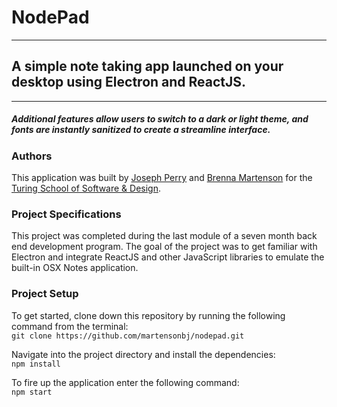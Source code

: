# NodePad
_______
## A simple note taking app launched on your desktop using Electron and ReactJS.
______
##### Additional features allow users to switch to a dark or light theme, and fonts are instantly sanitized to create a streamline interface.

### Authors
This application was built by [Joseph Perry](https://github.com/jwperry) and [Brenna Martenson](https://github.com/martensonbj) for the [Turing School of Software & Design](https://www.turing.io).

### Project Specifications
This project was completed during the last module of a seven month back end development program. The goal of the project was to get familiar with Electron and integrate ReactJS and other JavaScript libraries to emulate the built-in OSX Notes application.

### Project Setup
To get started, clone down this repository by running the following command from the terminal:  
```git clone https://github.com/martensonbj/nodepad.git```

Navigate into the project directory and install the dependencies:  
```npm install```

To fire up the application enter the following command:  
```npm start```
